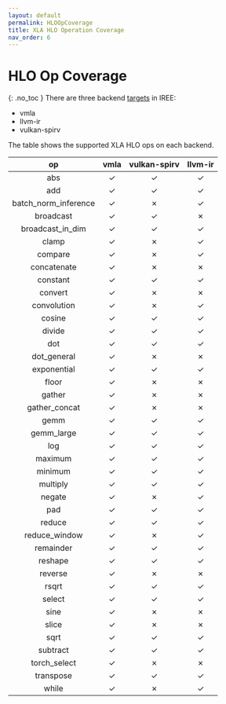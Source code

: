 ```yaml
---
layout: default
permalink: HLOOpCoverage
title: XLA HLO Operation Coverage
nav_order: 6
---
```


# HLO Op Coverage
{: .no_toc }
There are three backend [targets](https://github.com/google/iree/tree/master/iree/compiler/Dialect/HAL/Target) in IREE:

- vmla
- llvm-ir
- vulkan-spirv

The table shows the supported XLA HLO ops on each backend.

op | vmla | vulkan-spirv | llvm-ir
:-: | :-: | :-: | :-:
abs | ✓ | ✓ | ✓
add | ✓ | ✓ | ✓
batch_norm_inference | ✓ | ✗ | ✓
broadcast | ✓ | ✓ | ✗
broadcast_in_dim | ✓ | ✓ | ✓
clamp | ✓ | ✗ | ✓
compare | ✓ | ✗ | ✓
concatenate | ✓ | ✗ | ✗
constant | ✓ | ✓ | ✓
convert | ✓ | ✗ | ✗
convolution | ✓ | ✗ | ✓
cosine | ✓ | ✓ | ✓
divide | ✓ | ✓ | ✓
dot | ✓ | ✓ | ✓
dot_general | ✓ | ✗ | ✗
exponential | ✓ | ✓ | ✓
floor | ✓ | ✗ | ✗
gather | ✓ | ✗ | ✗
gather_concat | ✓ | ✗ | ✗
gemm | ✓ | ✓ | ✓
gemm_large | ✓ | ✓ | ✓
log | ✓ | ✓ | ✓
maximum | ✓ | ✓ | ✓
minimum | ✓ | ✓ | ✓
multiply | ✓ | ✓ | ✓
negate | ✓ | ✗ | ✓
pad | ✓ | ✓ | ✓
reduce | ✓ | ✓ | ✓
reduce_window | ✓ | ✗ | ✓
remainder | ✓ | ✓ | ✓
reshape | ✓ | ✓ | ✓
reverse | ✓ | ✗ | ✗
rsqrt | ✓ | ✓ | ✓
select | ✓ | ✓ | ✓
sine | ✓ | ✗ | ✗
slice | ✓ | ✗ | ✗
sqrt | ✓ | ✓ | ✓
subtract | ✓ | ✓ | ✓
torch_select | ✓ | ✗ | ✗
transpose | ✓ | ✓ | ✓
while | ✓ | ✗ | ✓